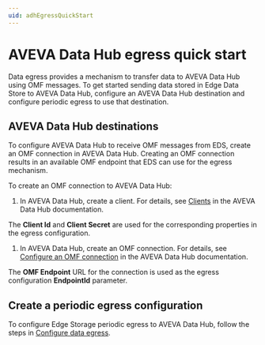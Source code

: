 ```yaml
---
uid: adhEgressQuickStart
---
```


# AVEVA Data Hub egress quick start

Data egress provides a mechanism to transfer data to AVEVA Data Hub using OMF messages. To get started sending data stored in Edge Data Store to AVEVA Data Hub, configure an AVEVA Data Hub destination and configure periodic egress to use that destination.

## AVEVA Data Hub destinations

To configure AVEVA Data Hub to receive OMF messages from EDS, create an OMF connection in AVEVA Data Hub. Creating an OMF connection results in an available OMF endpoint that EDS can use for the egress mechanism.

To create an OMF connection to AVEVA Data Hub:

1. In AVEVA Data Hub, create a client. For details, see [Clients](https://docs.osisoft.com/bundle/data-hub/page/set-up/clients/clients-concept.html) in the AVEVA Data Hub documentation.
   
  The **Client Id** and **Client Secret** are used for the corresponding properties in the egress configuration.
   
1. In AVEVA Data Hub, create an OMF connection. For details, see [Configure an OMF connection](https://docs.osisoft.com/bundle/data-hub/page/add-organize-data/collect-data/connectors/omf/omf-connection-procedure.html) in the AVEVA Data Hub documentation.
  
  The **OMF Endpoint** URL for the connection is used as the egress configuration **EndpointId** parameter.

## Create a periodic egress configuration

To configure Edge Storage periodic egress to AVEVA Data Hub, follow the steps in [Configure data egress](https://docs.osisoft.com/bundle/edge-data-store/page/egress/configure-data-egress.html#create-configurations).
